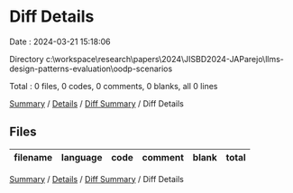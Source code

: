# Diff Details

Date : 2024-03-21 15:18:06

Directory c:\\workspace\\research\\papers\\2024\\JISBD2024-JAParejo\\llms-design-patterns-evaluation\\oodp-scenarios

Total : 0 files,  0 codes, 0 comments, 0 blanks, all 0 lines

[Summary](results.md) / [Details](details.md) / [Diff Summary](diff.md) / Diff Details

## Files
| filename | language | code | comment | blank | total |
| :--- | :--- | ---: | ---: | ---: | ---: |

[Summary](results.md) / [Details](details.md) / [Diff Summary](diff.md) / Diff Details